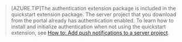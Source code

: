 
>[AZURE.TIP]The authentication extension package is included in the quickstart extension package. The server project that you download from the portal already has authentication enabled. To learn how to install and initialize authentication when not using the quickstart extension, see [How to: Add push notifications to a server project](/documentation/articles/app-service-mobile-dotnet-backend-how-to-use-server-sdk#how-to-add-authentication-to-a-server-project).